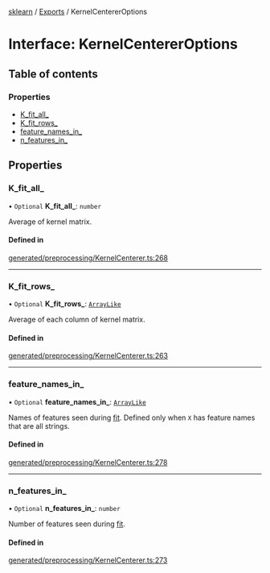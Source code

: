 [sklearn](../readme.md) / [Exports](../modules.md) / KernelCentererOptions

# Interface: KernelCentererOptions

## Table of contents

### Properties

- [K\_fit\_all\_](KernelCentererOptions.md#k_fit_all_)
- [K\_fit\_rows\_](KernelCentererOptions.md#k_fit_rows_)
- [feature\_names\_in\_](KernelCentererOptions.md#feature_names_in_)
- [n\_features\_in\_](KernelCentererOptions.md#n_features_in_)

## Properties

### K\_fit\_all\_

• `Optional` **K\_fit\_all\_**: `number`

Average of kernel matrix.

#### Defined in

[generated/preprocessing/KernelCenterer.ts:268](https://github.com/transitive-bullshit/scikit-learn-ts/blob/367336a/packages/sklearn/src/generated/preprocessing/KernelCenterer.ts#L268)

___

### K\_fit\_rows\_

• `Optional` **K\_fit\_rows\_**: [`ArrayLike`](../modules.md#arraylike)

Average of each column of kernel matrix.

#### Defined in

[generated/preprocessing/KernelCenterer.ts:263](https://github.com/transitive-bullshit/scikit-learn-ts/blob/367336a/packages/sklearn/src/generated/preprocessing/KernelCenterer.ts#L263)

___

### feature\_names\_in\_

• `Optional` **feature\_names\_in\_**: [`ArrayLike`](../modules.md#arraylike)

Names of features seen during [fit](../../glossary.html#term-fit). Defined only when `X` has feature names that are all strings.

#### Defined in

[generated/preprocessing/KernelCenterer.ts:278](https://github.com/transitive-bullshit/scikit-learn-ts/blob/367336a/packages/sklearn/src/generated/preprocessing/KernelCenterer.ts#L278)

___

### n\_features\_in\_

• `Optional` **n\_features\_in\_**: `number`

Number of features seen during [fit](../../glossary.html#term-fit).

#### Defined in

[generated/preprocessing/KernelCenterer.ts:273](https://github.com/transitive-bullshit/scikit-learn-ts/blob/367336a/packages/sklearn/src/generated/preprocessing/KernelCenterer.ts#L273)
